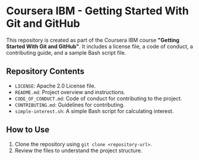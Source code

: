 # Coursera IBM - Getting Started With Git and GitHub

This repository is created as part of the Coursera IBM course **"Getting Started With Git and GitHub"**. It includes a license file, a code of conduct, a contributing guide, and a sample Bash script file.

## Repository Contents
- `LICENSE`: Apache 2.0 License file.
- `README.md`: Project overview and instructions.
- `CODE_OF_CONDUCT.md`: Code of conduct for contributing to the project.
- `CONTRIBUTING.md`: Guidelines for contributing.
- `simple-interest.sh`: A simple Bash script for calculating interest.

## How to Use
1. Clone the repository using `git clone <repository-url>`.
2. Review the files to understand the project structure.
